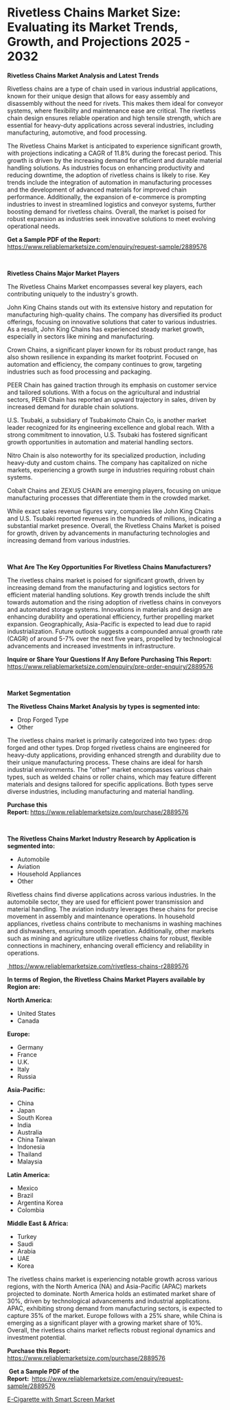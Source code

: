 <p><h1>Rivetless Chains Market Size: Evaluating its Market Trends, Growth, and Projections 2025 - 2032</h1></p><p><strong>Rivetless Chains Market Analysis and Latest Trends</strong></p>
<p><p>Rivetless chains are a type of chain used in various industrial applications, known for their unique design that allows for easy assembly and disassembly without the need for rivets. This makes them ideal for conveyor systems, where flexibility and maintenance ease are critical. The rivetless chain design ensures reliable operation and high tensile strength, which are essential for heavy-duty applications across several industries, including manufacturing, automotive, and food processing.</p><p>The Rivetless Chains Market is anticipated to experience significant growth, with projections indicating a CAGR of 11.8% during the forecast period. This growth is driven by the increasing demand for efficient and durable material handling solutions. As industries focus on enhancing productivity and reducing downtime, the adoption of rivetless chains is likely to rise. Key trends include the integration of automation in manufacturing processes and the development of advanced materials for improved chain performance. Additionally, the expansion of e-commerce is prompting industries to invest in streamlined logistics and conveyor systems, further boosting demand for rivetless chains. Overall, the market is poised for robust expansion as industries seek innovative solutions to meet evolving operational needs.</p></p>
<p><strong>Get a Sample PDF of the Report:&nbsp;</strong> <a href="https://www.reliablemarketsize.com/enquiry/request-sample/2889576?utm_campaign=3072&utm_medium=2&utm_source=Github&utm_content=ia&utm_term=14032025&utm_id=rivetless-chains">https://www.reliablemarketsize.com/enquiry/request-sample/2889576</a></p>
<p>&nbsp;</p>
<p><strong>Rivetless Chains Major Market Players</strong></p>
<p><p>The Rivetless Chains Market encompasses several key players, each contributing uniquely to the industry's growth. </p><p>John King Chains stands out with its extensive history and reputation for manufacturing high-quality chains. The company has diversified its product offerings, focusing on innovative solutions that cater to various industries. As a result, John King Chains has experienced steady market growth, especially in sectors like mining and manufacturing.</p><p>Crown Chains, a significant player known for its robust product range, has also shown resilience in expanding its market footprint. Focused on automation and efficiency, the company continues to grow, targeting industries such as food processing and packaging.</p><p>PEER Chain has gained traction through its emphasis on customer service and tailored solutions. With a focus on the agricultural and industrial sectors, PEER Chain has reported an upward trajectory in sales, driven by increased demand for durable chain solutions.</p><p>U.S. Tsubaki, a subsidiary of Tsubakimoto Chain Co, is another market leader recognized for its engineering excellence and global reach. With a strong commitment to innovation, U.S. Tsubaki has fostered significant growth opportunities in automation and material handling sectors.</p><p>Nitro Chain is also noteworthy for its specialized production, including heavy-duty and custom chains. The company has capitalized on niche markets, experiencing a growth surge in industries requiring robust chain systems.</p><p>Cobalt Chains and ZEXUS CHAIN are emerging players, focusing on unique manufacturing processes that differentiate them in the crowded market. </p><p>While exact sales revenue figures vary, companies like John King Chains and U.S. Tsubaki reported revenues in the hundreds of millions, indicating a substantial market presence. Overall, the Rivetless Chains Market is poised for growth, driven by advancements in manufacturing technologies and increasing demand from various industries.</p></p>
<p>&nbsp;</p>
<p><strong>What Are The Key Opportunities For Rivetless Chains Manufacturers?</strong></p>
<p><p>The rivetless chains market is poised for significant growth, driven by increasing demand from the manufacturing and logistics sectors for efficient material handling solutions. Key growth trends include the shift towards automation and the rising adoption of rivetless chains in conveyors and automated storage systems. Innovations in materials and design are enhancing durability and operational efficiency, further propelling market expansion. Geographically, Asia-Pacific is expected to lead due to rapid industrialization. Future outlook suggests a compounded annual growth rate (CAGR) of around 5-7% over the next five years, propelled by technological advancements and increased investments in infrastructure.</p></p>
<p><strong>Inquire or Share Your Questions If Any Before Purchasing This Report:</strong> <a href="https://www.reliablemarketsize.com/enquiry/pre-order-enquiry/2889576?utm_campaign=3072&utm_medium=2&utm_source=Github&utm_content=ia&utm_term=14032025&utm_id=rivetless-chains">https://www.reliablemarketsize.com/enquiry/pre-order-enquiry/2889576</a></p>
<p>&nbsp;</p>
<p><strong>Market Segmentation</strong></p>
<p><strong>The Rivetless Chains Market Analysis by types is segmented into:</strong></p>
<p><ul><li>Drop Forged Type</li><li>Other</li></ul></p>
<p><p>The rivetless chains market is primarily categorized into two types: drop forged and other types. Drop forged rivetless chains are engineered for heavy-duty applications, providing enhanced strength and durability due to their unique manufacturing process. These chains are ideal for harsh industrial environments. The "other" market encompasses various chain types, such as welded chains or roller chains, which may feature different materials and designs tailored for specific applications. Both types serve diverse industries, including manufacturing and material handling.</p></p>
<p><strong>Purchase this Report:&nbsp;</strong><a href="https://www.reliablemarketsize.com/purchase/2889576?utm_campaign=3072&utm_medium=2&utm_source=Github&utm_content=ia&utm_term=14032025&utm_id=rivetless-chains">https://www.reliablemarketsize.com/purchase/2889576</a></p>
<p>&nbsp;</p>
<p><strong>The Rivetless Chains Market Industry Research by Application is segmented into:</strong></p>
<p><ul><li>Automobile</li><li>Aviation</li><li>Household Appliances</li><li>Other</li></ul></p>
<p><p>Rivetless chains find diverse applications across various industries. In the automobile sector, they are used for efficient power transmission and material handling. The aviation industry leverages these chains for precise movement in assembly and maintenance operations. In household appliances, rivetless chains contribute to mechanisms in washing machines and dishwashers, ensuring smooth operation. Additionally, other markets such as mining and agriculture utilize rivetless chains for robust, flexible connections in machinery, enhancing overall efficiency and reliability in operations.</p></p>
<p><a href="https://www.reliablemarketsize.com/rivetless-chains-r2889576?utm_campaign=3072&utm_medium=2&utm_source=Github&utm_content=ia&utm_term=14032025&utm_id=rivetless-chains">&nbsp;https://www.reliablemarketsize.com/rivetless-chains-r2889576</a></p>
<p><strong>In terms of Region, the Rivetless Chains Market Players available by Region are:</strong></p>
<p>
    <p> <strong> North America: </strong>
        <ul>
            <li>United States</li>
            <li>Canada</li>
        </ul>
        </p> 
    <p> <strong> Europe: </strong>
        <ul>
            <li>Germany</li>
            <li>France</li>
            <li>U.K.</li>
            <li>Italy</li>
            <li>Russia</li>
        </ul>
        </p> 
    <p> <strong> Asia-Pacific: </strong>
        <ul>
            <li>China</li>
            <li>Japan</li>
            <li>South Korea</li>
            <li>India</li>
            <li>Australia</li>
            <li>China Taiwan</li>
            <li>Indonesia</li>
            <li>Thailand</li>
            <li>Malaysia</li>
        </ul>
        </p> 
    <p> <strong> Latin America: </strong>
        <ul>
            <li>Mexico</li>
            <li>Brazil</li>
            <li>Argentina Korea</li>
            <li>Colombia</li>
        </ul>
        </p> 
    <p> <strong> Middle East & Africa: </strong>
        <ul>
            <li>Turkey</li>
            <li>Saudi</li>
            <li>Arabia</li>
            <li>UAE</li>
            <li>Korea</li>
        </ul>
    </p>
    </p>
<p><p>The rivetless chains market is experiencing notable growth across various regions, with the North America (NA) and Asia-Pacific (APAC) markets projected to dominate. North America holds an estimated market share of 30%, driven by technological advancements and industrial applications. APAC, exhibiting strong demand from manufacturing sectors, is expected to capture 35% of the market. Europe follows with a 25% share, while China is emerging as a significant player with a growing market share of 10%. Overall, the rivetless chains market reflects robust regional dynamics and investment potential.</p></p>
<p><strong>Purchase this Report: </strong><a href="https://www.reliablemarketsize.com/purchase/2889576?utm_campaign=3072&utm_medium=2&utm_source=Github&utm_content=ia&utm_term=14032025&utm_id=rivetless-chains">https://www.reliablemarketsize.com/purchase/2889576</a></p>
<p>&nbsp;<strong>Get a Sample PDF of the Report:&nbsp;&nbsp;</strong><a href="https://www.reliablemarketsize.com/enquiry/request-sample/2889576?utm_campaign=3072&utm_medium=2&utm_source=Github&utm_content=ia&utm_term=14032025&utm_id=rivetless-chains">https://www.reliablemarketsize.com/enquiry/request-sample/2889576</a></p>
<p><strong></strong></p>
<p><p><a href="https://github.com/popupioo/Market-Research-Report-List-1/blob/main/e-cigarette-with-smart-screen-market.md?utm_campaign=3072&utm_medium=2&utm_source=Github&utm_content=ia&utm_term=14032025&utm_id=rivetless-chains">E-Cigarette with Smart Screen Market</a></p></p>